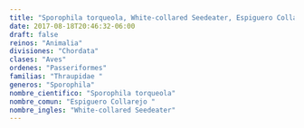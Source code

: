 ```yaml
---
title: "Sporophila torqueola, White-collared Seedeater, Espiguero Collarejo "
date: 2017-08-18T20:46:32-06:00
draft: false
reinos: "Animalia"
divisiones: "Chordata"
clases: "Aves"
ordenes: "Passeriformes"
familias: "Thraupidae "
generos: "Sporophila"
nombre_cientifico: "Sporophila torqueola"
nombre_comun: "Espiguero Collarejo "
nombre_ingles: "White-collared Seedeater"
---
```

